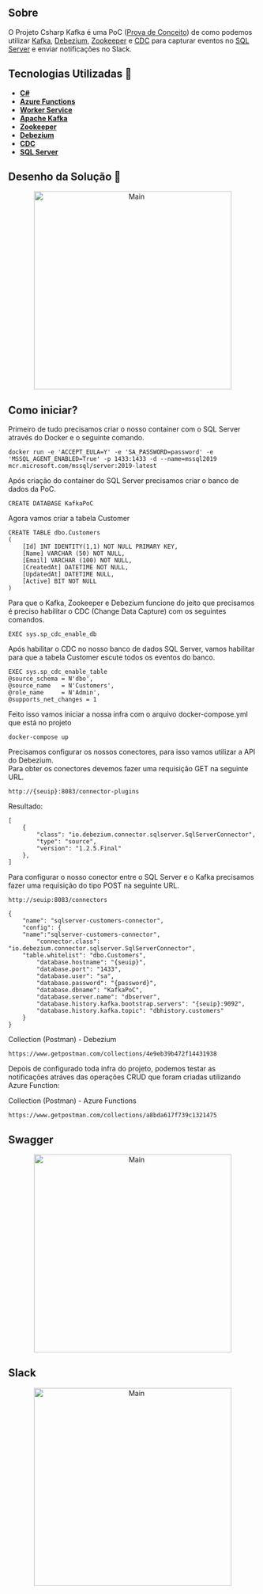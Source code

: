 ## Sobre
O Projeto Csharp Kafka é uma PoC ([Prova de Conceito](https://pt.wikipedia.org/wiki/Prova_de_conceito#:~:text=Uma%20prova%20de%20conceito%2C%20ou,uma%20pesquisa%20ou%20artigo%20t%C3%A9cnico.)) de como podemos utilizar [Kafka](https://kafka.apache.org), [Debezium](https://debezium.io), [Zookeeper](https://zookeeper.apache.org) e [CDC](https://docs.microsoft.com/pt-br/sql/relational-databases/track-changes/about-change-data-capture-sql-server?view=sql-server-ver15) para capturar eventos no [SQL Server](https://www.microsoft.com/pt-br/sql-server/sql-server-2019) e enviar notificações no Slack.

## Tecnologias Utilizadas 🚀
* **[C#](https://docs.microsoft.com/pt-br/dotnet/csharp/)**
* **[Azure Functions](https://docs.microsoft.com/pt-br/azure/azure-functions/)**
* **[Worker Service](https://docs.microsoft.com/pt-br/aspnet/core/fundamentals/host/hosted-services?view=aspnetcore-5.0&tabs=visual-studio)**
* **[Apache Kafka](https://kafka.apache.org)**
* **[Zookeeper](https://zookeeper.apache.org)**
* **[Debezium](https://debezium.io)**
* **[CDC](https://docs.microsoft.com/pt-br/sql/relational-databases/track-changes/about-change-data-capture-sql-server?view=sql-server-ver15)**
*  **[SQL Server](https://www.microsoft.com/pt-br/sql-server/sql-server-2019)**

## Desenho da Solução 🎨
<p align="center">
  <img src="https://ik.imagekit.io/usw9dpm4u3i/csharp-kafka_w4kjp5e5D.png" width="400" title="Main">
</p>

## Como iniciar? 
Primeiro de tudo precisamos criar o nosso container com o SQL Server através do Docker e o seguinte comando.
```
docker run -e 'ACCEPT_EULA=Y' -e 'SA_PASSWORD=password' -e 'MSSQL_AGENT_ENABLED=True' -p 1433:1433 -d --name=mssql2019 mcr.microsoft.com/mssql/server:2019-latest
```
Após criação do container do SQL Server precisamos criar o banco de dados da PoC.
```
CREATE DATABASE KafkaPoC
```
Agora vamos criar a tabela Customer
```
CREATE TABLE dbo.Customers
(
    [Id] INT IDENTITY(1,1) NOT NULL PRIMARY KEY,
    [Name] VARCHAR (50) NOT NULL,
    [Email] VARCHAR (100) NOT NULL,
    [CreatedAt] DATETIME NOT NULL,
    [UpdatedAt] DATETIME NULL,
    [Active] BIT NOT NULL
)
```
Para que o Kafka, Zookeeper e Debezium funcione do jeito que precisamos é preciso habilitar o CDC (Change Data Capture) com os seguintes comandos.
```
EXEC sys.sp_cdc_enable_db
```
Após habilitar o CDC no nosso banco de dados SQL Server, vamos habilitar para que a tabela Customer escute todos os eventos do banco.
```
EXEC sys.sp_cdc_enable_table
@source_schema = N'dbo',
@source_name   = N'Customers',
@role_name     = N'Admin',
@supports_net_changes = 1
```
Feito isso vamos iniciar a nossa infra com o arquivo docker-compose.yml que está no projeto
```
docker-compose up
```
Precisamos configurar os nossos conectores, para isso vamos utilizar a API do Debezium.<br>
Para obter os conectores devemos fazer uma requisição GET na seguinte URL.
```
http://{seuip}:8083/connector-plugins
```
Resultado: 
```
[
    {
        "class": "io.debezium.connector.sqlserver.SqlServerConnector",
        "type": "source",
        "version": "1.2.5.Final"
    },
]
```
Para configurar o nosso conector entre o SQL Server e o Kafka precisamos fazer uma requisição do tipo POST na seguinte URL.
```
http://seuip:8083/connectors

{
	"name": "sqlserver-customers-connector",
	"config": {
    "name":"sqlserver-customers-connector",
		"connector.class": "io.debezium.connector.sqlserver.SqlServerConnector",
    "table.whitelist": "dbo.Customers",
		"database.hostname": "{seuip}",
		"database.port": "1433",
		"database.user": "sa",
		"database.password": "{password}",
		"database.dbname": "KafkaPoC",
		"database.server.name": "dbserver",
		"database.history.kafka.bootstrap.servers": "{seuip}:9092",
		"database.history.kafka.topic": "dbhistory.customers"
	}
}
```
Collection (Postman) - Debezium
```
https://www.getpostman.com/collections/4e9eb39b472f14431938
```

Depois de configurado toda infra do projeto, podemos testar as notificações atráves das operações CRUD que foram criadas utilizando Azure Function:

Collection (Postman) - Azure Functions
```
https://www.getpostman.com/collections/a8bda617f739c1321475
```
## Swagger
<p align="center">
  <img src="https://ik.imagekit.io/usw9dpm4u3i/Swagger_imGNEGfPr0.PNG" width="400" title="Main">
</p>

## Slack
<p align="center">
  <img src="https://ik.imagekit.io/usw9dpm4u3i/Slack_hktg7ZB97w.PNG" width="400" title="Main">
</p>